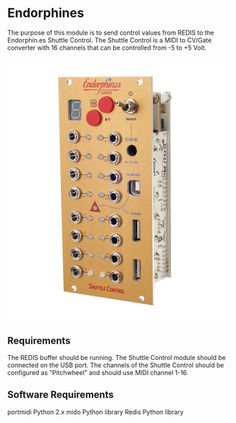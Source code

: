 Endorphines
===========

The purpose of this module is to send control values from REDIS to the Endorphin.es Shuttle Control. The Shuttle Control is a MIDI to CV/Gate converter with 16 channels that can be controlled from -5 to +5 Volt.

![Endorphin.es Shuttle Control](./shuttle-control.jpg)

## Requirements

The REDIS buffer should be running.
The Shuttle Control module should be connected on the USB port.
The channels of the Shuttle Control should be configured as "Pitchwheel" and should use MIDI channel 1-16.

## Software Requirements

portmidi
Python 2.x
mido Python library
Redis Python library
